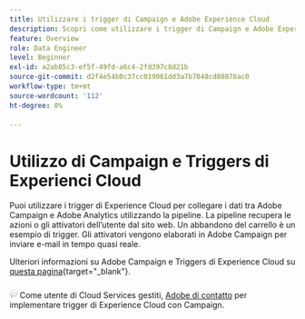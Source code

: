 ```yaml
---
title: Utilizzare i trigger di Campaign e Adobe Experience Cloud
description: Scopri come utilizzare i trigger di Campaign e Adobe Experience Cloud
feature: Overview
role: Data Engineer
level: Beginner
exl-id: a2ab85c3-ef5f-49fd-a6c4-2fd397c8d21b
source-git-commit: d2f4e54b0c37cc019061dd3a7b7048cd80876ac0
workflow-type: tm+mt
source-wordcount: '112'
ht-degree: 0%

---
```


# Utilizzo di Campaign e Triggers di Experienci Cloud

Puoi utilizzare i trigger di Experience Cloud per collegare i dati tra Adobe Campaign e Adobe Analytics utilizzando la pipeline. La pipeline recupera le azioni o gli attivatori dell’utente dal sito web. Un abbandono del carrello è un esempio di trigger. Gli attivatori vengono elaborati in Adobe Campaign per inviare e-mail in tempo quasi reale.

Ulteriori informazioni su Adobe Campaign e Triggers di Experience Cloud su [questa pagina](https://experienceleague.adobe.com/docs/campaign-classic/using/integrating-with-adobe-experience-cloud/experience-triggers/about-triggers.html){target=&quot;_blank&quot;}.

![](../assets/do-not-localize/speech.png)   Come utente di Cloud Services gestiti, [Adobe di contatto](../start/campaign-faq.md#support) per implementare trigger di Experience Cloud con Campaign.
